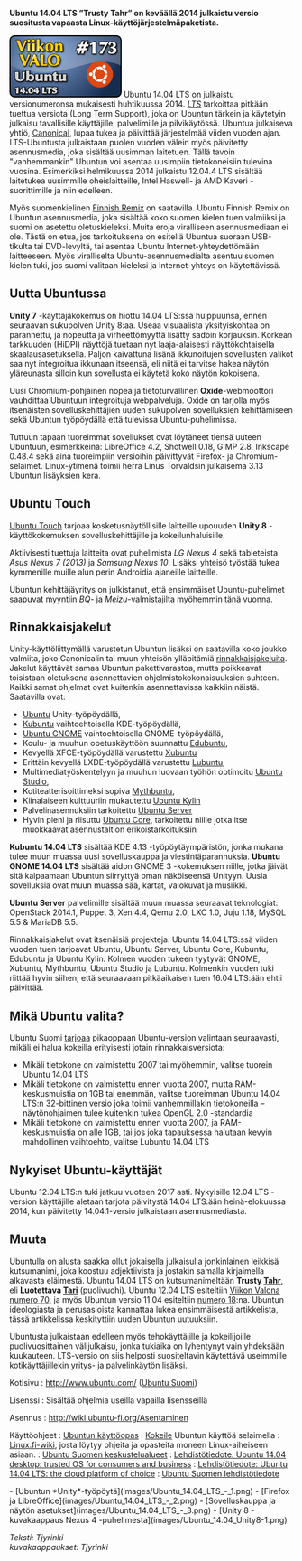 <!--
Title: 4x17 Ubuntu 14.04 LTS - Viikon VALO #173
Date: 2014/04/20
Pageimage: valo173-ubuntu_1404_lts.png
Tags: Käyttöjärjestelmä,Linux
-->

**Ubuntu 14.04 LTS ”Trusty Tahr” on keväällä 2014 julkaistu versio
suositusta vapaasta Linux-käyttöjärjestelmäpaketista.**

![](images/valo173-ubuntu_1404_lts.png "fig:valo173-ubuntu_1404_lts.png")
Ubuntu 14.04 LTS on julkaistu versionumeronsa mukaisesti huhtikuussa
2014. *[LTS](https://wiki.ubuntu.com/LTS)* tarkoittaa pitkään tuettua
versiota (Long Term Support), joka on Ubuntun tärkein ja käytetyin
julkaisu tavallisille käyttäjille, palvelimille ja pilvikäytössä.
Ubuntua julkaiseva yhtiö, [Canonical](http://www.canonical.com/), lupaa
tukea ja päivittää järjestelmää viiden vuoden ajan. LTS-Ubuntusta
julkaistaan puolen vuoden välein myös päivitetty asennusmedia, joka
sisältää uusimman laitetuen. Tällä tavoin "vanhemmankin" Ubuntun voi
asentaa uusimpiin tietokoneisiin tulevina vuosina. Esimerkiksi
helmikuussa 2014 julkaistu 12.04.4 LTS sisältää laitetukea uusimmille
oheislaitteille, Intel Haswell- ja AMD Kaveri -suorittimille ja niin
edelleen.

Myös suomenkielinen [Finnish
Remix](http://wiki.ubuntu-fi.org/Ubuntu_Finnish_Remix) on saatavilla.
Ubuntu Finnish Remix on Ubuntun asennusmedia, joka sisältää koko suomen
kielen tuen valmiiksi ja suomi on asetettu oletuskieleksi. Muita eroja
viralliseen asennusmediaan ei ole. Tästä on etua, jos tarkoituksena on
esitellä Ubuntua suoraan USB-tikulta tai DVD-levyltä, tai asentaa Ubuntu
Internet-yhteydettömään laitteeseen. Myös viralliselta
Ubuntu-asennusmedialta asentuu suomen kielen tuki, jos suomi valitaan
kieleksi ja Internet-yhteys on käytettävissä.

Uutta Ubuntussa
---------------

**Unity 7** -käyttäjäkokemus on hiottu 14.04 LTS:ssä huippuunsa, ennen
seuraavan sukupolven Unity 8:aa. Useaa visuaalista yksityiskohtaa on
parannettu, ja nopeutta ja virheettömyyttä lisätty sadoin korjauksin.
Korkean tarkkuuden (HiDPI) näyttöjä tuetaan nyt laaja-alaisesti
näyttökohtaisella skaalausasetuksella. Paljon kaivattuna lisänä
ikkunoitujen sovellusten valikot saa nyt integroitua ikkunaan itseensä,
eli niitä ei tarvitse hakea näytön yläreunasta silloin kun sovellusta ei
käytetä koko näytön kokoisena.

Uusi Chromium-pohjainen nopea ja tietoturvallinen **Oxide**-webmoottori
vauhdittaa Ubuntuun integroituja webpalveluja. Oxide on tarjolla myös
itsenäisten sovelluskehittäjien uuden sukupolven sovelluksien
kehittämiseen sekä Ubuntun työpöydällä että tulevissa
Ubuntu-puhelimissa.

Tuttuun tapaan tuoreimmat sovellukset ovat löytäneet tiensä uuteen
Ubuntuun, esimerkkeinä: LibreOffice 4.2, Shotwell 0.18, GIMP 2.8,
Inkscape 0.48.4 sekä aina tuoreimpiin versioihin päivittyvät Firefox- ja
Chromium-selaimet. Linux-ytimenä toimii herra Linus Torvaldsin
julkaisema 3.13 Ubuntun lisäyksien kera.

Ubuntu Touch
------------

[Ubuntu Touch](https://wiki.ubuntu.com/Touch) tarjoaa
kosketusnäytöllisille laitteille upouuden **Unity 8** -käyttökokemuksen
sovelluskehittäjille ja kokeilunhaluisille.

Aktiivisesti tuettuja laitteita ovat puhelimista *LG Nexus 4* sekä
tableteista *Asus Nexus 7 (2013)* ja *Samsung Nexus 10*. Lisäksi yhteisö
työstää tukea kymmenille muille alun perin Androidia ajaneille
laitteille.

Ubuntun kehittäjäyritys on julkistanut, että ensimmäiset
Ubuntu-puhelimet saapuvat myyntiin *BQ*- ja *Meizu*-valmistajilta
myöhemmin tänä vuonna.

Rinnakkaisjakelut
-----------------

Unity-käyttöliittymällä varustetun Ubuntun lisäksi on saatavilla koko
joukko valmiita, joko Canonicalin tai muun yhteisön ylläpitämiä
[rinnakkaisjakeluita](http://wiki.ubuntu-fi.org/Kuvia_ja_videoita).
Jakelut käyttävät samaa Ubuntun pakettivarastoa, mutta poikkeavat
toisistaan oletuksena asennettavien ohjelmistokokonaisuuksien suhteen.
Kaikki samat ohjelmat ovat kuitenkin asennettavissa kaikkiin näistä.
Saatavilla ovat:

-   [Ubuntu](http://www.ubuntu.com) Unity-työpöydällä,
-   [Kubuntu](http://www.kubuntu.org) vaihtoehtoisella KDE-työpöydällä,
-   [Ubuntu GNOME](http://ubuntugnome.org/) vaihtoehtoisella
    GNOME-työpöydällä,
-   Koulu- ja muuhun opetuskäyttöön suunnattu
    [Edubuntu](http://www.edubuntu.org/),
-   Kevyellä XFCE-työpöydällä varustettu [Xubuntu](http://xubuntu.org)
-   Erittäin kevyellä LXDE-työpöydällä varustettu
    [Lubuntu](http://lubuntu.net),
-   Multimediatyöskentelyyn ja muuhun luovaan työhön optimoitu [Ubuntu
    Studio](http://ubuntustudio.org/),
-   Kotiteatterisoittimeksi sopiva
    [Mythbuntu](http://www.mythbuntu.org/),
-   Kiinalaiseen kulttuuriin mukautettu [Ubuntu
    Kylin](http://www.ubuntukylin.com/index.php?lang=en)
-   Palvelinasennuksiin tarkoitettu [Ubuntu
    Server](https://wiki.ubuntu.com/PrecisePangolin/ReleaseNotes/UbuntuServer)
-   Hyvin pieni ja riisuttu [Ubuntu Core](https://wiki.ubuntu.com/Core),
    tarkoitettu niille jotka itse muokkaavat asennustaltion
    erikoistarkoituksiin

**Kubuntu 14.04 LTS** sisältää KDE 4.13 -työpöytäympäristön, jonka
mukana tulee muun muassa uusi sovelluskauppa ja viestintäparannuksia.
**Ubuntu GNOME 14.04 LTS** sisältää aidon GNOME 3 -kokemuksen niille,
jotka jäivät sitä kaipaamaan Ubuntun siirryttyä oman näköiseensä
Unityyn. Uusia sovelluksia ovat muun muassa sää, kartat, valokuvat ja
musiikki.

**Ubuntu Server** palvelimille sisältää muun muassa seuraavat
teknologiat: OpenStack 2014.1, Puppet 3, Xen 4.4, Qemu 2.0, LXC 1.0,
Juju 1.18, MySQL 5.5 & MariaDB 5.5.

Rinnakkaisjakelut ovat itsenäisiä projekteja. Ubuntu 14.04 LTS:ssä
viiden vuoden tuen tarjoavat Ubuntu, Ubuntu Server, Ubuntu Core,
Kubuntu, Edubuntu ja Ubuntu Kylin. Kolmen vuoden tukeen tyytyvät GNOME,
Xubuntu, Mythbuntu, Ubuntu Studio ja Lubuntu. Kolmenkin vuoden tuki
riittää hyvin siihen, että seuraavaan pitkäaikaisen tuen 16.04 LTS:ään
ehtii päivittää.

Mikä Ubuntu valita?
-------------------

Ubuntu Suomi [tarjoaa](http://wiki.ubuntu-fi.org/PAE) pikaoppaan
Ubuntu-version valintaan seuraavasti, mikäli ei halua kokeilla
erityisesti jotain rinnakkaisversiota:

-   Mikäli tietokone on valmistettu 2007 tai myöhemmin, valitse tuorein
    Ubuntu 14.04 LTS
-   Mikäli tietokone on valmistettu ennen vuotta 2007, mutta
    RAM-keskusmuistia on 1GB tai enemmän, valitse tuoreimman Ubuntu
    14.04 LTS:n 32-bittinen versio joka toimii vanhemmillakin
    tietokoneilla – näytönohjaimen tulee kuitenkin tukea OpenGL 2.0
    -standardia
-   Mikäli tietokone on valmistettu ennen vuotta 2007, ja
    RAM-keskusmuistia on alle 1GB, tai jos joka tapauksessa halutaan
    kevyin mahdollinen vaihtoehto, valitse Lubuntu 14.04 LTS

Nykyiset Ubuntu-käyttäjät
-------------------------

Ubuntu 12.04 LTS:n tuki jatkuu vuoteen 2017 asti. Nykyisille 12.04 LTS
-version käyttäjille aletaan tarjota päivitystä 14.04 LTS:ään
heinä-elokuussa 2014, kun päivitetty 14.04.1-versio julkaistaan
asennusmediasta.

Muuta
-----

Ubuntulla on alusta saakka ollut jokaisella julkaisulla jonkinlainen
leikkisä kutsumanimi, joka koostuu adjektiivista ja jostakin samalla
kirjaimella alkavasta eläimestä. Ubuntu 14.04 LTS on kutsumanimeltään
**Trusty [Tahr](http://en.wikipedia.org/wiki/Tahr)**, eli **Luotettava
[Tari](http://fi.wikipedia.org/wiki/Tari)** (puolivuohi). Ubuntu 12.04
LTS esiteltiin [Viikon Valona numero 70](Ubuntu_12.04), ja
myös Ubuntun versio 11.04 esiteltiin [numero
18](Ubuntu_11.04 "wikilink"):na. Ubuntun ideologiasta ja perusasioista
kannattaa lukea ensimmäisestä artikkelista, tässä artikkelissa
keskityttiin uuden Ubuntun uutuuksiin.

Ubuntusta julkaistaan edelleen myös tehokäyttäjille ja kokeilijoille
puolivuosittainen välijulkaisu, jonka tukiaika on lyhentynyt vain
yhdeksään kuukauteen. LTS-versio on siis helposti suositeltavin
käytettävä useimmille kotikäyttäjillekin yritys- ja palvelinkäytön
lisäksi.

Kotisivu
:   <http://www.ubuntu.com/> ([Ubuntu Suomi](http://www.ubuntu-fi.org/))

Lisenssi
:   Sisältää ohjelmia useilla vapailla lisensseillä

Asennus
:   <http://wiki.ubuntu-fi.org/Asentaminen>

Käyttöohjeet
:   [Ubuntun
    käyttöopas](https://help.ubuntu.com/14.04/ubuntu-help/index.html.fi)
:   [Kokeile](http://www.ubuntu-fi.org/Ubuntu%2014.04%20LTS%20–%20verkkoesittely/fi/)
    Ubuntun käyttöä selaimella
:   [Linux.fi-wiki](http://linux.fi/), josta löytyy ohjeita ja opasteita
    moneen Linux-aiheiseen asiaan.
:   [Ubuntu Suomen keskustelualueet](http://forum.ubuntu-fi.org/)
:   [Lehdistötiedote: Ubuntu 14.04 desktop: trusted OS for consumers and
    business](http://insights.ubuntu.com/news/ubuntu-14-04-desktop-trusted-os-for-consumers-and-business/)
:   [Lehdistötiedote: Ubuntu 14.04 LTS: the cloud platform of
    choice](http://insights.ubuntu.com/news/ubuntu-14-04-lts-the-cloud-platform-of-choice/)
:   [Ubuntu Suomen
    lehdistötiedote](http://www.ubuntu-fi.org/Lehdistötiedote_Ubuntu_14.04_LTS.pdf)

<div class="psgallery" markdown="1">
-   [Ubuntun *Unity*-työpöytä](images/Ubuntu_14.04_LTS_-_1.png)
-   [Firefox ja LibreOffice](images/Ubuntu_14.04_LTS_-_2.png)
-   [Sovelluskauppa ja näytön asetukset](images/Ubuntu_14.04_LTS_-_3.png)
-   [Unity 8 -kuvakaappaus Nexus 4 -puhelimesta](images/Ubuntu_14.04_Unity8-1.png)
</div>

*Teksti: Tjyrinki* <br />
*kuvakaappaukset: Tjyrinki*

